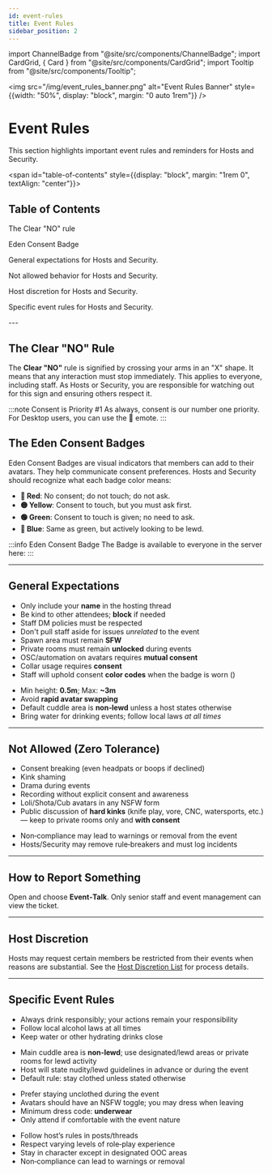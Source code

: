 ```yaml
---
id: event-rules
title: Event Rules
sidebar_position: 2
---
```


import ChannelBadge from "@site/src/components/ChannelBadge";
import CardGrid, { Card } from "@site/src/components/CardGrid";
import Tooltip from "@site/src/components/Tooltip";

<img src="/img/event_rules_banner.png" alt="Event Rules Banner" style={{width: "50%", display: "block", margin: "0 auto 1rem"}} />

# Event Rules

This section highlights important event rules and reminders for Hosts and Security.

<span id="table-of-contents" style={{display: "block", margin: "1rem 0", textAlign: "center"}}><h2>Table of Contents</h2></span>

<CardGrid columns={3}>
  <Card title="The Clear 'NO' Rule" status="success" href="#the-clear-no-rule">
    <p>The Clear "NO" rule </p>
  </Card>
  <Card title="The Eden Consent Badges" status="info" href="#the-eden-consent-badges">
    <p>Eden Consent Badge</p>
  </Card>
  <Card title="General Expectations" status="info" href="#general-expectations">
    <p>General expectations for Hosts and Security.</p>
  </Card>
</CardGrid>
<CardGrid columns={3}>
<Card title="Not Allowed (Zero Tolerance)" status="error" href="#not-allowed-zero-tolerance"  >
    <p>Not allowed behavior for Hosts and Security.</p>
  </Card>
  <Card title="Host Discretion" status="warning" href="#host-discretion">
    <p>Host discretion for Hosts and Security.</p>
  </Card>
  <Card title="Specific Event Rules" status="info" href="#specific-event-rules">
    <p>Specific event rules for Hosts and Security.</p>
  </Card>
</CardGrid>
---

## The Clear "NO" Rule

The **Clear "NO"** rule is signified by crossing your arms in an "X" shape. It means that any interaction must stop immediately. This applies to everyone, including staff. As Hosts or Security, you are responsible for watching out for this sign and ensuring others respect it.

:::note Consent is Priority #1
As always, consent is our number one priority. For Desktop users, you can use the 🚫 emote.
:::

## The Eden Consent Badges

Eden Consent Badges are visual indicators that members can add to their avatars. They help communicate consent preferences. Hosts and Security should recognize what each badge color means:

- **🔴 Red**: No consent; do not touch; do not ask.
- **🟡 Yellow**: Consent to touch, but you must ask first.
- **🟢 Green**: Consent to touch is given; no need to ask.
- **🔵 Blue**: Same as green, but actively looking to be lewd.

:::info Eden Consent Badge
The Badge is available to everyone in the server here: <ChannelBadge label="🎀｜eden-consent-badge" link="https://discord.com/channels/734595073920204940/1234948469886816418" />
:::

---

## General Expectations

<CardGrid columns={2}>
  <Card title="Event Conduct" status="success">
    <ul>
      <li>Only include your <strong>name</strong> in the hosting thread</li>
      <li>Be kind to other attendees; <strong>block</strong> if needed</li>
      <li>Staff DM policies must be respected</li>
      <li>Don't pull staff aside for issues <em>unrelated</em> to the event</li>
      <li>Spawn area must remain <strong>SFW</strong></li>
      <li>Private rooms must remain <strong>unlocked</strong> during events</li>
      <li>OSC/automation on avatars requires <strong>mutual consent</strong></li>
      <li>Collar usage requires <strong>consent</strong></li>
      <li>Staff will uphold consent <strong>color codes</strong> when the badge is worn (<ChannelBadge label="🎀｜eden-consent-badge" link="https://discord.com/channels/734595073920204940/1234948469886816418" />)</li>
    </ul>
  </Card>
  <Card title="Avatar & Access" status="info">
    <ul>
      <li>Min height: <strong>0.5m</strong>; Max: <strong>~3m</strong> <Tooltip tip="Height visible in VRChat avatar menu under the 3D model" bubbleColor="#d255ec" labelColor="#e68027"/></li>
      <li>Avoid <strong>rapid avatar swapping</strong></li>
      <li>Default cuddle area is <strong>non‑lewd</strong> unless a host states otherwise</li>
      <li>Bring water for drinking events; follow local laws <em>at all times</em></li>
    </ul>
  </Card>
</CardGrid>

---

## Not Allowed (Zero Tolerance)

<CardGrid columns={2}>
  <Card title="Content & Behavior" status="error">
    <ul>
      <li>Consent breaking (even headpats or boops if declined)</li>
      <li>Kink shaming</li>
      <li>Drama during events</li>
      <li>Recording without explicit consent and awareness</li>
      <li>Loli/Shota/Cub avatars in any NSFW form</li>
      <li>Public discussion of <strong>hard kinks</strong> (knife play, vore, CNC, watersports, etc.) — keep to private rooms only and <strong>with consent</strong></li>
    </ul>
  </Card>
  <Card title="Enforcement Notes" status="warning">
    <ul>
      <li>Non‑compliance may lead to warnings or removal from the event</li>
      <li>Hosts/Security may remove rule‑breakers and must log incidents</li>
    </ul>
  </Card>
</CardGrid>

---

## How to Report Something

Open <ChannelBadge label="🎫｜open-a-ticket" link="https://discord.com/channels/734595073920204940/1106413750975746070" /> and choose <strong>Event‑Talk</strong>. Only senior staff and event management can view the ticket.

---

## Host Discretion

Hosts may request certain members be restricted from their events when reasons are substantial. See the <a href="../Hosts/host-discretion-list">Host Discretion List</a> for process details.

---

## Specific Event Rules

<CardGrid columns={2}>
  <Card title="Drinking Events" icon="🍻">
    <ul>
      <li>Always drink responsibly; your actions remain your responsibility</li>
      <li>Follow local alcohol laws at all times</li>
      <li>Keep water or other hydrating drinks close</li>
    </ul>
  </Card>
  <Card title="Cuddle Puddle" icon="🛋️">
    <ul>
      <li>Main cuddle area is <strong>non‑lewd</strong>; use designated/lewd areas or private rooms for lewd activity</li>
      <li>Host will state nudity/lewd guidelines in advance or during the event</li>
      <li>Default rule: stay clothed unless stated otherwise</li>
    </ul>
  </Card>
  </CardGrid>
  <CardGrid columns={2}>
  <Card title="Nude‑Only" icon="🩲">
    <ul>
      <li>Prefer staying unclothed during the event</li>
      <li>Avatars should have an NSFW toggle; you may dress when leaving</li>
      <li>Minimum dress code: <strong>underwear</strong></li>
      <li>Only attend if comfortable with the event nature</li>
    </ul>
  </Card>
  <Card title="Role‑Play (RP)" icon="🎭">
    <ul>
      <li>Follow host’s rules in posts/threads</li>
      <li>Respect varying levels of role‑play experience</li>
      <li>Stay in character except in designated OOC areas</li>
      <li>Non‑compliance can lead to warnings or removal</li>
    </ul>
  </Card>
</CardGrid>
